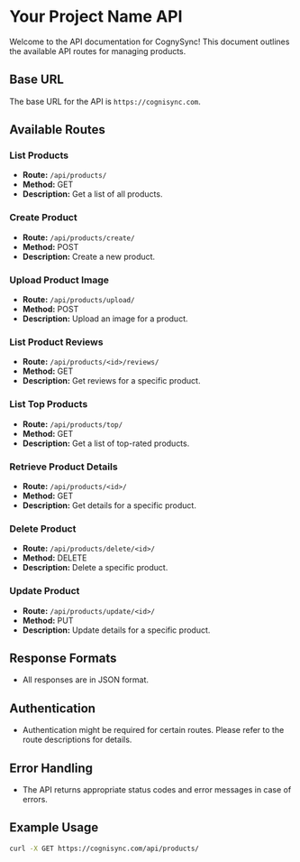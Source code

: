 # Your Project Name API

Welcome to the API documentation for CognySync! This document outlines the available API routes for managing products.

## Base URL

The base URL for the API is `https://cognisync.com`.

## Available Routes

### List Products

- **Route:** `/api/products/`
- **Method:** GET
- **Description:** Get a list of all products.

### Create Product

- **Route:** `/api/products/create/`
- **Method:** POST
- **Description:** Create a new product.

### Upload Product Image

- **Route:** `/api/products/upload/`
- **Method:** POST
- **Description:** Upload an image for a product.

### List Product Reviews

- **Route:** `/api/products/<id>/reviews/`
- **Method:** GET
- **Description:** Get reviews for a specific product.

### List Top Products

- **Route:** `/api/products/top/`
- **Method:** GET
- **Description:** Get a list of top-rated products.

### Retrieve Product Details

- **Route:** `/api/products/<id>/`
- **Method:** GET
- **Description:** Get details for a specific product.

### Delete Product

- **Route:** `/api/products/delete/<id>/`
- **Method:** DELETE
- **Description:** Delete a specific product.

### Update Product

- **Route:** `/api/products/update/<id>/`
- **Method:** PUT
- **Description:** Update details for a specific product.

## Response Formats

- All responses are in JSON format.

## Authentication

- Authentication might be required for certain routes. Please refer to the route descriptions for details.

## Error Handling

- The API returns appropriate status codes and error messages in case of errors.

## Example Usage

```bash
curl -X GET https://cognisync.com/api/products/
